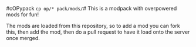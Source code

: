 #cOPypack ```cp op/* pack/mods/```#
This is a modpack with overpowered mods for fun!

The mods are loaded from this repository, so to add a mod you can fork this, then add the mod, then do a pull request to have it load onto the server once merged.
